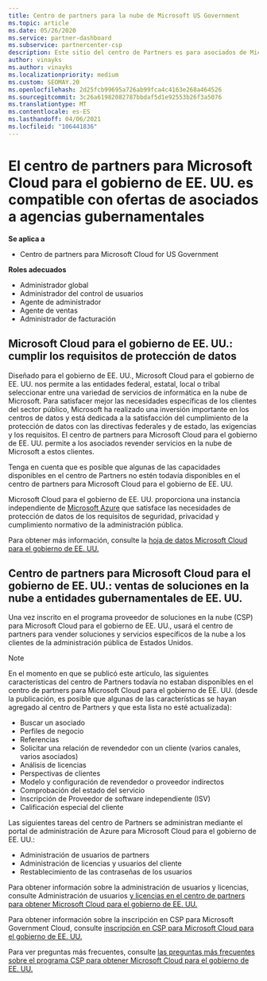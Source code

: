 ```yaml
---
title: Centro de partners para la nube de Microsoft US Government
ms.topic: article
ms.date: 05/26/2020
ms.service: partner-dashboard
ms.subservice: partnercenter-csp
description: Este sitio del centro de Partners es para asociados de Microsoft que ofrecen soluciones en la nube de Microsoft a los clientes que trabajan con agencias gubernamentales en el Estados Unidos.
author: vinayks
ms.author: vinayks
ms.localizationpriority: medium
ms.custom: SEOMAY.20
ms.openlocfilehash: 2d25fcb99695a726ab99fca4c4163e268a464526
ms.sourcegitcommit: 3c26a61982082787bbdaf5d1e92553b26f3a5076
ms.translationtype: MT
ms.contentlocale: es-ES
ms.lasthandoff: 04/06/2021
ms.locfileid: "106441836"
---
```

# <a name="partner-center-for-microsoft-cloud-for-us-government-supports-partner-offers-to-government-agencies"></a>El centro de partners para Microsoft Cloud para el gobierno de EE. UU. es compatible con ofertas de asociados a agencias gubernamentales

**Se aplica a**

- Centro de partners para Microsoft Cloud for US Government

**Roles adecuados**

- Administrador global
- Administrador del control de usuarios
- Agente de administrador
- Agente de ventas
- Administrador de facturación

## <a name="microsoft-cloud-for-us-government-meeting-data-protection-requirements"></a>Microsoft Cloud para el gobierno de EE. UU.: cumplir los requisitos de protección de datos

Diseñado para el gobierno de EE. UU., Microsoft Cloud para el gobierno de EE. UU. nos permite a las entidades federal, estatal, local o tribal seleccionar entre una variedad de servicios de informática en la nube de Microsoft. Para satisfacer mejor las necesidades específicas de los clientes del sector público, Microsoft ha realizado una inversión importante en los centros de datos y está dedicada a la satisfacción del cumplimiento de la protección de datos con las directivas federales y de estado, las exigencias y los requisitos. El centro de partners para Microsoft Cloud para el gobierno de EE. UU. permite a los asociados revender servicios en la nube de Microsoft a estos clientes.

Tenga en cuenta que es posible que algunas de las capacidades disponibles en el centro de Partners no estén todavía disponibles en el centro de partners para Microsoft Cloud para el gobierno de EE. UU.

Microsoft Cloud para el gobierno de EE. UU. proporciona una instancia independiente de [Microsoft Azure](https://azure.microsoft.com/overview/clouds/government/) que satisface las necesidades de protección de datos de los requisitos de seguridad, privacidad y cumplimiento normativo de la administración pública. 

Para obtener más información, consulte la [hoja de datos Microsoft Cloud para el gobierno de EE. UU.](https://download.microsoft.com/download/C/9/C/C9CA3002-DFC4-4ADA-841F-DF42AEC042FB/Microsoft_Azure_Government_Datasheet_EN_US.PDF)

## <a name="partner-center-for-microsoft-cloud-for-us-government-selling-cloud-solutions-to-us-government-entities"></a>Centro de partners para Microsoft Cloud para el gobierno de EE. UU.: ventas de soluciones en la nube a entidades gubernamentales de EE. UU.

Una vez inscrito en el programa proveedor de soluciones en la nube (CSP) para Microsoft Cloud para el gobierno de EE. UU., usará el centro de partners para vender soluciones y servicios específicos de la nube a los clientes de la administración pública de Estados Unidos. 

> [!NOTE]  
> En el momento en que se publicó este artículo, las siguientes características del centro de Partners todavía no estaban disponibles en el centro de partners para Microsoft Cloud para el gobierno de EE. UU. (desde la publicación, es posible que algunas de las características se hayan agregado al centro de Partners y que esta lista no esté actualizada):

- Buscar un asociado
- Perfiles de negocio
- Referencias
- Solicitar una relación de revendedor con un cliente (varios canales, varios asociados)
- Análisis de licencias
- Perspectivas de clientes
- Modelo y configuración de revendedor o proveedor indirectos
- Comprobación del estado del servicio
- Inscripción de Proveedor de software independiente (ISV)
- Calificación especial del cliente

Las siguientes tareas del centro de Partners se administran mediante el portal de administración de Azure para Microsoft Cloud para el gobierno de EE. UU.: 

- Administración de usuarios de partners
- Administración de licencias y usuarios del cliente
- Restablecimiento de las contraseñas de los usuarios

Para obtener información sobre la administración de usuarios y licencias, consulte Administración de usuarios [y licencias en el centro de partners para obtener Microsoft Cloud para el gobierno de EE. UU.](user-management-in-partner-center-for-microsoft-us-govt-cloud.md)

Para obtener información sobre la inscripción en CSP para Microsoft Government Cloud, consulte [inscripción en CSP para Microsoft Cloud para el gobierno de EE. UU.](enroll-in-csp-for-microsoft-us-govt-cloud.md)

Para ver preguntas más frecuentes, consulte [las preguntas más frecuentes sobre el programa CSP para obtener Microsoft Cloud para el gobierno de EE. UU.](faq-for-us-govt-cloud.md)
